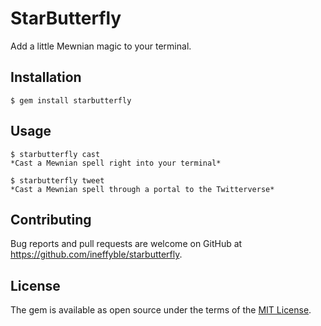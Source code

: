 # StarButterfly

Add a little Mewnian magic to your terminal.

## Installation

    $ gem install starbutterfly

## Usage

	$ starbutterfly cast
	*Cast a Mewnian spell right into your terminal*

	$ starbutterfly tweet
	*Cast a Mewnian spell through a portal to the Twitterverse*


## Contributing

Bug reports and pull requests are welcome on GitHub at https://github.com/ineffyble/starbutterfly.


## License

The gem is available as open source under the terms of the [MIT License](http://opensource.org/licenses/MIT).

